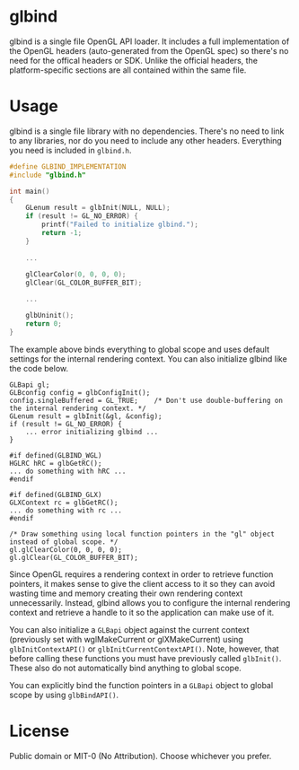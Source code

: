 glbind
======
glbind is a single file OpenGL API loader. It includes a full implementation of the OpenGL headers (auto-generated
from the OpenGL spec) so there's no need for the offical headers or SDK. Unlike the official headers, the
platform-specific sections are all contained within the same file.

Usage
=====
glbind is a single file library with no dependencies. There's no need to link to any libraries, nor do you need to
include any other headers. Everything you need is included in `glbind.h`.
```c
#define GLBIND_IMPLEMENTATION
#include "glbind.h"

int main()
{
    GLenum result = glbInit(NULL, NULL);
    if (result != GL_NO_ERROR) {
        printf("Failed to initialize glbind.");
        return -1;
    }
    
    ...
    
    glClearColor(0, 0, 0, 0);
    glClear(GL_COLOR_BUFFER_BIT);

    ...

    glbUninit();
    return 0;
}
```
The example above binds everything to global scope and uses default settings for the internal rendering context. You
can also initialize glbind like the code below.
```
GLBapi gl;
GLBconfig config = glbConfigInit();
config.singleBuffered = GL_TRUE;    /* Don't use double-buffering on the internal rendering context. */
GLenum result = glbInit(&gl, &config);
if (result != GL_NO_ERROR) {
    ... error initializing glbind ...
}

#if defined(GLBIND_WGL)
HGLRC hRC = glbGetRC();
... do something with hRC ...
#endif

#if defined(GLBIND_GLX)
GLXContext rc = glbGetRC();
... do something with rc ...
#endif

/* Draw something using local function pointers in the "gl" object instead of global scope. */
gl.glClearColor(0, 0, 0, 0);
gl.glClear(GL_COLOR_BUFFER_BIT);
```
Since OpenGL requires a rendering context in order to retrieve function pointers, it makes sense to give the client
access to it so they can avoid wasting time and memory creating their own rendering context unnecessarily. Instead,
glbind allows you to configure the internal rendering context and retrieve a handle to it so the application can
make use of it.

You can also initialize a `GLBapi` object against the current context (previously set with wglMakeCurrent or
glXMakeCurrent) using `glbInitContextAPI()` or `glbInitCurrentContextAPI()`. Note, however, that before calling these
functions you must have previously called `glbInit()`. These also do not automatically bind anything to global scope.

You can explicitly bind the function pointers in a `GLBapi` object to global scope by using `glbBindAPI()`.

License
=======
Public domain or MIT-0 (No Attribution). Choose whichever you prefer.
